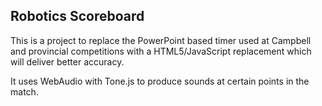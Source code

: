 ## Robotics Scoreboard

This is a project to replace the PowerPoint based timer used at Campbell and provincial competitions with a HTML5/JavaScript replacement which will deliver better accuracy.

It uses WebAudio with Tone.js to produce sounds at certain points in the match.